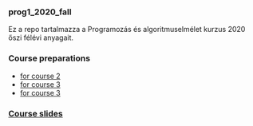 ### prog1_2020_fall
Ez a repo tartalmazza a Programozás és algoritmuselmélet kurzus 2020 őszi félévi anyagait.

### Course preparations
- [for course 2](Materials/Course_preps/into_course_02.ipynb)
- [for course 3](Materials/Course_preps/into_course_03.md)
- [for course 3](Materials/Course_preps/into_course_04.md)

### [Course slides](https://django.rajk.uni-corvinus.hu/teach/course/prog1)
